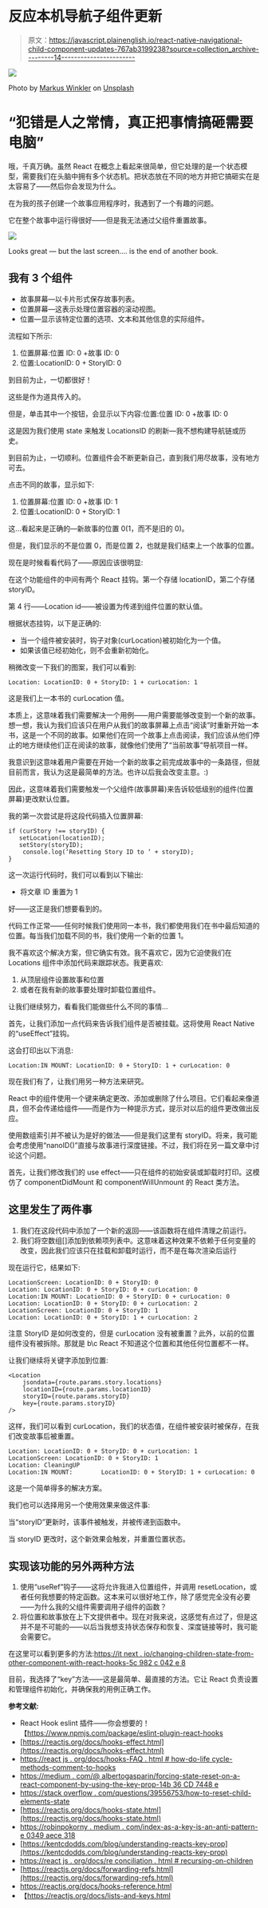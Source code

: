 # 反应本机导航子组件更新

> 原文：<https://javascript.plainenglish.io/react-native-navigational-child-component-updates-767ab3199238?source=collection_archive---------14----------------------->

![](img/3fe9697f9e58f54ffcfb05ac348675d2.png)

Photo by [Markus Winkler](https://unsplash.com/@markuswinkler?utm_source=medium&utm_medium=referral) on [Unsplash](https://unsplash.com?utm_source=medium&utm_medium=referral)

# “犯错是人之常情，真正把事情搞砸需要电脑”

哦，千真万确。虽然 React 在概念上看起来很简单，但它处理的是一个状态模型，需要我们在头脑中拥有多个状态机。把状态放在不同的地方并把它搞砸实在是太容易了——然后你会发现为什么。

在为我的孩子创建一个故事应用程序时，我遇到了一个有趣的问题。

它在整个故事中运行得很好——但是我无法通过父组件重置故事。

![](img/f755e79ac72fd2a5a09987557ea52b1f.png)

Looks great — but the last screen…. is the end of another book.

## 我有 3 个组件

*   故事屏幕—以卡片形式保存故事列表。
*   位置屏幕—这表示处理位置容器的滚动视图。
*   位置—显示该特定位置的选项、文本和其他信息的实际组件。

流程如下所示:

1.  位置屏幕:位置 ID: 0 +故事 ID: 0
2.  位置:LocationID: 0 + StoryID: 0

到目前为止，一切都很好！

这些是作为道具传入的。

但是，单击其中一个按钮，会显示以下内容:位置:位置 ID: 0 +故事 ID: 0

这是因为我们使用 state 来触发 LocationsID 的刷新—我不想构建导航链或历史。

到目前为止，一切顺利。位置组件会不断更新自己，直到我们用尽故事，没有地方可去。

点击不同的故事，显示如下:

1.  位置屏幕:位置 ID: 0 +故事 ID: 1
2.  位置:LocationID: 0 + StoryID: 1

这…看起来是正确的—新故事的位置 0(1，而不是旧的 0)。

但是，我们显示的不是位置 0，而是位置 2，也就是我们结束上一个故事的位置。

现在是时候看看代码了——原因应该很明显:

在这个功能组件的中间有两个 React 挂钩。第一个存储 locationID，第二个存储 storyID。

第 4 行——Location id——被设置为传递到组件位置的默认值。

根据状态挂钩，以下是正确的:

*   当一个组件被安装时，钩子对象(curLocation)被初始化为一个值。
*   如果该值已经初始化，则不会重新初始化。

稍微改变一下我们的图案，我们可以看到:

```
Location: LocationID: 0 + StoryID: 1 + curLocation: 1
```

这是我们上一本书的 curLocation 值。

本质上，这意味着我们需要解决一个用例——用户需要能够改变到一个新的故事。想一想，我认为我们应该只在用户从我们的故事屏幕上点击“阅读”时重新开始一本书，这是一个不同的故事。如果他们在同一个故事上点击阅读，我们应该从他们停止的地方继续他们正在阅读的故事，就像他们使用了“当前故事”导航项目一样。

我意识到这意味着用户需要在开始一个新的故事之前完成故事中的一条路径，但就目前而言，我认为这是最简单的方法。也许以后我会改变主意。:)

因此，这意味着我们需要触发一个父组件(故事屏幕)来告诉较低级别的组件(位置屏幕)更改默认位置。

我的第一次尝试是将这段代码插入位置屏幕:

```
if (curStory !== storyID) {
   setLocation(locationID);
   setStory(storyID);
    console.log(‘Resetting Story ID to ‘ + storyID);
}
```

这一次运行代码时，我们可以看到以下输出:

*   将文章 ID 重置为 1

好——这正是我们想要看到的。

代码工作正常——任何时候我们使用同一本书，我们都使用我们在书中最后知道的位置。每当我们加载不同的书，我们使用一个新的位置 1。

我不喜欢这个解决方案，但它确实有效。我不喜欢它，因为它迫使我们在 Locations 组件中添加代码来跟踪状态。我更喜欢:

1.  从顶层组件设置故事和位置
2.  或者在我有新的故事要处理时卸载位置组件。

让我们继续努力，看看我们能做些什么不同的事情…

首先，让我们添加一点代码来告诉我们组件是否被挂载。这将使用 React Native 的“useEffect”挂钩。

这会打印出以下消息:

```
Location:IN MOUNT: LocationID: 0 + StoryID: 1 + curLocation: 0
```

现在我们有了，让我们用另一种方法来研究。

React 中的组件使用一个键来确定更改、添加或删除了什么项目。它们看起来像道具，但不会传递给组件——而是作为一种提示方式，提示对以后的组件更改做出反应。

使用数组索引并不被认为是好的做法——但是我们这里有 storyID。将来，我可能会考虑使用“nanoID()”直接与故事进行深度链接。不过，我们将在另一篇文章中讨论这个问题。

首先，让我们修改我们的 use effect——只在组件的初始安装或卸载时打印。这模仿了 componentDidMount 和 componentWillUnmount 的 React 类方法。

## 这里发生了两件事

1.  我们在这段代码中添加了一个新的返回——该函数将在组件清理之前运行。
2.  我们将空数组[]添加到依赖项列表中。这意味着这种效果不依赖于任何变量的改变，因此我们应该只在挂载和卸载时运行，而不是在每次渲染后运行

现在运行它，结果如下:

```
LocationScreen: LocationID: 0 + StoryID: 0
Location: LocationID: 0 + StoryID: 0 + curLocation: 0
Location:IN MOUNT: LocationID: 0 + StoryID: 0 + curLocation: 0
Location: LocationID: 0 + StoryID: 0 + curLocation: 2
LocationScreen: LocationID: 0 + StoryID: 1
Location: LocationID: 0 + StoryID: 1 + curLocation: 2
```

注意 StoryID 是如何改变的，但是 curLocation 没有被重置？此外，以前的位置组件没有被拆除。那就是 b\c React 不知道这个位置和其他任何位置都不一样。

让我们继续将关键字添加到位置:

```
<Location
    jsondata={route.params.story.locations}
    locationID={route.params.locationID}
    storyID={route.params.storyID}
    key={route.params.storyID}
/>
```

这样，我们可以看到 curLocation，我们的状态值，在组件被安装时被保存，在我们改变故事后被重置。

```
Location: LocationID: 0 + StoryID: 0 + curLocation: 1
LocationScreen: LocationID: 0 + StoryID: 1
Location: CleaningUP
Location:IN MOUNT:        LocationID: 0 + StoryID: 1 + curLocation: 0
```

这是一个简单得多的解决方案。

我们也可以选择用另一个使用效果来做这件事:

当“storyID”更新时，该事件被触发，并被传递到函数中。

当 storyID 更改时，这个新效果会触发，并重置位置状态。

## 实现该功能的另外两种方法

1.  使用“useRef”钩子——这将允许我进入位置组件，并调用 resetLocation，或者任何我想要的特定函数。这本来可以很好地工作，除了感觉完全没有必要——为什么我的父组件需要调用子组件的函数？
2.  将位置和故事放在上下文提供者中。现在对我来说，这感觉有点过了，但是这并不是不可能的——以后当我想支持状态保存和恢复、深度链接等时，我可能会需要它。

在这里可以看到更多的方法:[https://it next . io/changing-children-state-from-other-component-with-react-hooks-5c 982 c 042 e 8](https://itnext.io/changing-children-state-from-another-component-with-react-hooks-5c982c042e8)

目前，我选择了“key”方法——这是最简单、最直接的方法。它让 React 负责设置和管理组件初始化，并确保我的用例正确工作。

**参考文献:**

*   React Hook eslint 插件——你会想要的！【https://www.npmjs.com/package/eslint-plugin-react-hooks 
*   [https://reactjs.org/docs/hooks-effect.html](https://reactjs.org/docs/hooks-effect.html)
*   [https://react js . org/docs/hooks-FAQ . html # how-do-life cycle-methods-comment-to-hooks](https://reactjs.org/docs/hooks-faq.html#how-do-lifecycle-methods-correspond-to-hooks)
*   [https://medium . com/@ albertogasparin/forcing-state-reset-on-a-react-component-by-using-the-key-prop-14b 36 CD 7448 e](https://medium.com/@albertogasparin/forcing-state-reset-on-a-react-component-by-using-the-key-prop-14b36cd7448e)
*   [https://stack overflow . com/questions/39556753/how-to-reset-child-elements-state](https://stackoverflow.com/questions/39556753/how-to-reset-child-elements-state)
*   [https://reactjs.org/docs/hooks-state.html](https://reactjs.org/docs/hooks-state.html)
*   [https://robinpokorny . medium . com/index-as-a-key-is-an-anti-pattern-e 0349 aece 318](https://robinpokorny.medium.com/index-as-a-key-is-an-anti-pattern-e0349aece318)
*   [https://kentcdodds.com/blog/understanding-reacts-key-prop](https://kentcdodds.com/blog/understanding-reacts-key-prop)
*   [https://react js . org/docs/re conciliation . html # recursing-on-children](https://reactjs.org/docs/reconciliation.html#recursing-on-children)
*   [https://reactjs.org/docs/forwarding-refs.html](https://reactjs.org/docs/forwarding-refs.html)
*   https://reactjs.org/docs/hooks-reference.html
*   【https://reactjs.org/docs/lists-and-keys.html 